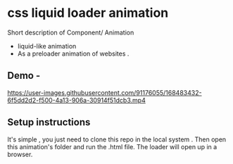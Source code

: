 # css liquid loader animation

Short description of Component/ Animation
-   liquid-like animation
-   As a preloader animation of websites .

## Demo -

https://user-images.githubusercontent.com/91176055/168483432-6f5dd2d2-f500-4a13-906a-30914f51dcb3.mp4

## Setup instructions

It's simple , you just need to clone this repo in the local system .
Then open this animation's folder and run the .html file. The loader will open up in a browser.